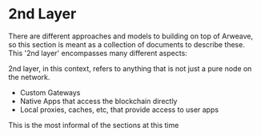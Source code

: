 # 2nd Layer

There are different approaches and models to building on top of Arweave, so this section is meant as a collection of documents to describe these. This '2nd layer' encompasses many different aspects:

2nd layer, in this context, refers to anything that is not just a pure node on the network.

- Custom Gateways
- Native Apps that access the blockchain directly
- Local proxies, caches, etc, that provide access to user apps

This is the most informal of the sections at this time
